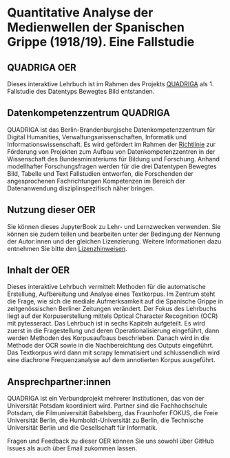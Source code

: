 # Quantitative Analyse der Medienwellen der Spanischen Grippe (1918/19). Eine Fallstudie
## QUADRIGA OER

Dieses interaktive Lehrbuch ist im Rahmen des Projekts <a href="https://www.quadriga-dk.de" class="external-link" target="_blank">QUADRIGA</a> als 1. Fallstudie des Datentyps Bewegtes Bild entstanden.

## Datenkompetenzzentrum QUADRIGA

QUADRIGA ist das Berlin-Brandenburgische Datenkompetenzzentrum für Digital Humanities, Verwaltungswissenschaften, Informatik und Informationswissenschaft. 
Es wird gefördert im Rahmen der <a href="https://www.bildung-forschung.digital/digitalezukunft/de/wissen/Datenkompetenzen/datenkompetenzzentren_fuer_die_wissenschaft_ordner/datenkompetenzzentren_fuer_die_wissenschaft.html" class="external-link" target="_blank">Richtlinie</a> zur Förderung von Projekten zum Aufbau von Datenkompetenzzentren in der Wissenschaft des Bundesministeriums für Bildung und Forschung.
Anhand modellhafter Forschungsfragen werden für die drei Datentypen Bewegtes Bild, Tabelle und Text Fallstudien entworfen, die Forschenden der angesprochenen Fachrichtungen Kompetenzen im Bereich der Datenanwendung disziplinspezifisch näher bringen.

## Nutzung dieser OER

Sie können dieses JupyterBook zu Lehr- und Lernzwecken verwenden. Sie können sie zudem teilen und bearbeiten unter der Bedingung der Nennung der Autor:innen und der gleichen Lizenzierung. Weitere Informationen dazu entnehmen Sie bitte den <a href="https://github.com/dh-network/quadriga/blob/main/LICENSE.md" target="_blank">Lizenzhinweisen</a>.  

## Inhalt der OER

Dieses interaktive Lehrbuch vermittelt Methoden für die automatische Erstellung, Aufbereitung und Analyse eines Textkorpus. Im Zentrum steht die Frage, wie sich die mediale Aufmerksamkeit auf die Spanische Grippe in zeitgenössischen Berliner Zeitungen verändert. 
Der Fokus des Lehrbuchs liegt auf der Korpuserstellung mittels Optical Character Recognition (OCR) mit pytesseract.
Das Lehrbuch ist in sechs Kapiteln aufgeteilt. Es wird zuerst in die Fragestellung und deren Operationalisierung eingeführt, dann werden Methoden des Korpusaufbaus beschrieben. Danach wird in die Methode der OCR sowie in die Nachbereichtung des Outputs eingeführt. Das Textkorpus wird dann mit scrapy lemmatisiert und schlussendlich wird eine diachrone Frequenzanalyse auf dem annotierten Korpus ausgeführt.

## Ansprechpartner:innen

QUADRIGA ist ein Verbundprojekt mehrerer Institutionen, das von der Universität Potsdam koordiniert wird. Partner sind die Fachhochschule Potsdam, die Filmuniversität Babelsberg, das Fraunhofer FOKUS, die Freie Universität Berlin, die Humboldt-Universität zu Berlin, die Technische Universität Berlin und die Gesellschaft für Informatik.  

Fragen und Feedback zu dieser OER können Sie uns sowohl über GitHub Issues als auch über Email zukommen lassen.  

